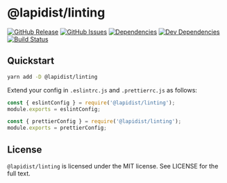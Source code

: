 # @lapidist/linting

[![GitHub Release](https://img.shields.io/github/release/bylapidist/linting.svg?style=flat)](https://github.com/bylapidist/linting/releases)
[![GitHub Issues](https://img.shields.io/github/issues/bylapidist/linting.svg?style=flat)](https://github.com/bylapidist/linting/issues)
[![Dependencies](https://david-dm.org/bylapidist/linting/status.svg?style=flat)](https://david-dm.org/bylapidist/linting)
[![Dev Dependencies](https://david-dm.org/bylapidist/linting/dev-status.svg)](https://david-dm.org/bylapidist/linting?type=dev)
[![Build Status](https://travis-ci.org/bylapidist/linting.svg?branch=master)](https://travis-ci.org/bylapidist/linting)

## Quickstart

```bash
yarn add -D @lapidist/linting
```

Extend your config in `.eslintrc.js` and `.prettierrc.js` as follows:

```js
const { eslintConfig } = require('@lapidist/linting');
module.exports = eslintConfig;
```

```js
const { prettierConfig } = require('@lapidist/linting');
module.exports = prettierConfig;
```

## License
`@lapidist/linting` is licensed under the MIT license. See LICENSE for the full text.
